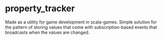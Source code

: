 # property_tracker
Made as a utility for game development in scala-games. Simple solution for the pattern of storing values that come with subscription-based events that broadcasts when the values are changed.
